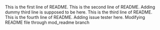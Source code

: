 This is the first line of README.
This is the second line of README.
Adding dummy third line is supposed to be here.
This is the third line of README.
This is the fourth line of README.
Adding issue tester here.
Modifying README file through mod_readme branch
